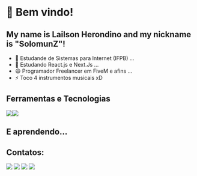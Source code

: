 # 👋 Bem vindo!

## My name is Lailson Herondino and my nickname is "SolomunZ"!

- 🔭 Estudande de Sistemas para Internet (IFPB) ...
- 🌱 Estudando React.js e Next.Js ...
- 😄 Programador Freelancer em FiveM e afins ...
- ⚡ Toco 4 instrumentos musicais xD

## Ferramentas e Tecnologias

<img loading="lazy" src="https://cdn.jsdelivr.net/gh/devicons/devicon@latest/icons/git/git-original.svg" /><img loading="lazy" src="https://cdn.jsdelivr.net/gh/devicons/devicon@latest/icons/github/github-original.svg" />

          
## E aprendendo...

## Contatos:

<div>
<a href="https://www.youtube.com/#" target="_blank"><img loading="lazy" src="https://img.shields.io/badge/YouTube-FF0000?style=for-the-badge&logo=youtube&logoColor=white" target="_blank"></a>
<a href="https://instagram.com/nasx" target="_blank"><img loading="lazy" src="https://img.shields.io/badge/-Instagram-%23E4405F?style=for-the-badge&logo=instagram&logoColor=white" target="_blank"></a>
<a href = "mailto:contato@lailson.cloud"><img loading="lazy" src="https://img.shields.io/badge/Gmail-D14836?style=for-the-badge&logo=gmail&logoColor=white" target="_blank"></a>
<a href="https://www.linkedin.com/in/lailsonherondino" target="_blank"><img loading="lazy" src="https://img.shields.io/badge/-LinkedIn-%230077B5?style=for-the-badge&logo=linkedin&logoColor=white" target="_blank"></a>   
</div>

<!---
SolomunZ/SolomunZ is a ✨ special ✨ repository because its `README.md` (this file) appears on your GitHub profile.
You can click the Preview link to take a look at your changes.
--->
